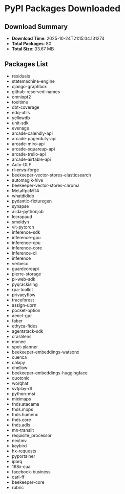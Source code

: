 # PyPI Packages Downloaded

## Download Summary
- **Download Time**: 2025-10-24T21:15:04.131274
- **Total Packages**: 80
- **Total Size**: 33.67 MB

## Packages List
- residuals
- statemachine-engine
- django-graphbox
- github-reserved-names
- omniopt2
- tooltime
- dbt-coverage
- edq-utils
- yellowdb
- unit-sdk
- evenage
- arcade-calendly-api
- arcade-pagerduty-api
- arcade-miro-api
- arcade-squareup-api
- arcade-trello-api
- arcade-airtable-api
- Auto-DLP
- rl-envs-forge
- beekeeper-vector-stores-elasticsearch
- automagik-hive
- beekeeper-vector-stores-chroma
- MetaRpcMT4
- whatdidido
- pydantic-fixturegen
- synapse
- aiida-pythonjob
- lecrapaud
- smoldyn
- vit-pytorch
- inference-sdk
- inference-gpu
- inference-cpu
- inference-core
- inference-cli
- inference
- verbecc
- guardcoreapi
- pierre-storage
- pi-web-sdk
- pyqrackising
- rpa-toolkit
- privacyflow
- traceforest
- assign-uprn
- pocket-option
- aenet-gpr
- faber
- ethyca-fides
- agentstack-sdk
- crashlens
- monee
- spot-planner
- beekeeper-embeddings-watsonx
- cuenca
- calapy
- chellow
- beekeeper-embeddings-huggingface
- quotonic
- worqhat
- svtplay-dl
- python-msi
- miximaps
- thds.atacama
- thds.mops
- thds.humenc
- thds.core
- thds.adls
- mn-translit
- requisite_processor
- nextmv
- keybird
- hx-requests
- pyportainer
- iparq
- 168x-cua
- facebook-business
- carl-ff
- beekeeper-core
- rubric
